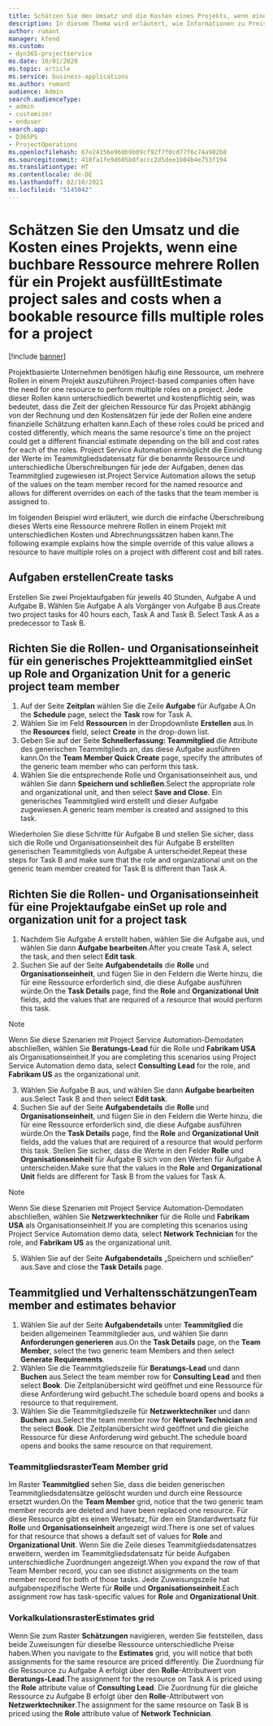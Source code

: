 ```yaml
---
title: Schätzen Sie den Umsatz und die Kosten eines Projekts, wenn eine buchbare Ressource mehrere Rollen für ein Projekt ausfüllt
description: In diesem Thema wird erläutert, wie Informationen zu Preisdimensionen verwendet werden können, um Preis- und Kostenschätzungen für eine Ressource zu unterstützen, die mehrere Rollen in einem Projekt ausfüllt.
author: rumant
manager: kfend
ms.custom:
- dyn365-projectservice
ms.date: 10/01/2020
ms.topic: article
ms.service: business-applications
ms.author: rumant
audience: Admin
search.audienceType:
- admin
- customizer
- enduser
search.app:
- D365PS
- ProjectOperations
ms.openlocfilehash: 67e24156e960b9b09cf92f7f0cd77f6c74a982b8
ms.sourcegitcommit: 418fa1fe9d605b8faccc2d5dee1b04b4e753f194
ms.translationtype: HT
ms.contentlocale: de-DE
ms.lasthandoff: 02/10/2021
ms.locfileid: "5145042"
---
```

# <a name="estimate-project-sales-and-costs-when-a-bookable-resource-fills-multiple-roles-for-a-project"></a><span data-ttu-id="75af4-103">Schätzen Sie den Umsatz und die Kosten eines Projekts, wenn eine buchbare Ressource mehrere Rollen für ein Projekt ausfüllt</span><span class="sxs-lookup"><span data-stu-id="75af4-103">Estimate project sales and costs when a bookable resource fills multiple roles for a project</span></span> 

[!include [banner](../includes/psa-now-project-operations.md)]

<span data-ttu-id="75af4-104">Projektbasierte Unternehmen benötigen häufig eine Ressource, um mehrere Rollen in einem Projekt auszuführen.</span><span class="sxs-lookup"><span data-stu-id="75af4-104">Project-based companies often have the need for one resource to perform multiple roles on a project.</span></span> <span data-ttu-id="75af4-105">Jede dieser Rollen kann unterschiedlich bewertet und kostenpflichtig sein, was bedeutet, dass die Zeit der gleichen Ressource für das Projekt abhängig von der Rechnung und den Kostensätzen für jede der Rollen eine andere finanzielle Schätzung erhalten kann.</span><span class="sxs-lookup"><span data-stu-id="75af4-105">Each of these roles could be priced and costed differently, which means the same resource's time on the project could get a different financial estimate depending on the bill and cost rates for each of the roles.</span></span> <span data-ttu-id="75af4-106">Project Service Automation ermöglicht die Einrichtung der Werte im Teammitgliedsdatensatz für die benannte Ressource und unterschiedliche Überschreibungen für jede der Aufgaben, denen das Teammitglied zugewiesen ist.</span><span class="sxs-lookup"><span data-stu-id="75af4-106">Project Service Automation allows the setup of the values on the team member record for the named resource and allows for different overrides on each of the tasks that the team member is assigned to.</span></span>

<span data-ttu-id="75af4-107">Im folgenden Beispiel wird erläutert, wie durch die einfache Überschreibung dieses Werts eine Ressource mehrere Rollen in einem Projekt mit unterschiedlichen Kosten und Abrechnungssätzen haben kann.</span><span class="sxs-lookup"><span data-stu-id="75af4-107">The following example  explains how the simple override of this value allows a resource to have multiple roles on a project with different cost and bill rates.</span></span>

## <a name="create-tasks"></a><span data-ttu-id="75af4-108">Aufgaben erstellen</span><span class="sxs-lookup"><span data-stu-id="75af4-108">Create tasks</span></span>
<span data-ttu-id="75af4-109">Erstellen Sie zwei Projektaufgaben für jeweils 40 Stunden, Aufgabe A und Aufgabe B. Wählen Sie Aufgabe A als Vorgänger von Aufgabe B aus.</span><span class="sxs-lookup"><span data-stu-id="75af4-109">Create two project tasks for 40 hours each, Task A and Task B. Select Task A as a predecessor to Task B.</span></span>

## <a name="set-up-role-and-organization-unit-for-a-generic-project-team-member"></a><span data-ttu-id="75af4-110">Richten Sie die Rollen- und Organisationseinheit für ein generisches Projektteammitglied ein</span><span class="sxs-lookup"><span data-stu-id="75af4-110">Set up Role and Organization Unit for a generic project team member</span></span>

1. <span data-ttu-id="75af4-111">Auf der Seite **Zeitplan** wählen Sie die Zeile **Aufgabe** für Aufgabe A.</span><span class="sxs-lookup"><span data-stu-id="75af4-111">On the **Schedule** page, select the **Task** row for Task A.</span></span> 
2. <span data-ttu-id="75af4-112">Wählen Sie im Feld **Ressourcen** in der Dropdownliste **Erstellen** aus.</span><span class="sxs-lookup"><span data-stu-id="75af4-112">In the **Resources** field, select **Create** in the drop-down list.</span></span>
3. <span data-ttu-id="75af4-113">Geben Sie auf der Seite **Schnellerfassung: Teammitglied** die Attribute des generischen Teammitglieds an, das diese Aufgabe ausführen kann.</span><span class="sxs-lookup"><span data-stu-id="75af4-113">On the **Team Member Quick Create** page, specify the attributes of the generic team member who can perform this task.</span></span>
4. <span data-ttu-id="75af4-114">Wählen Sie die entsprechende Rolle und Organisationseinheit aus, und wählen Sie dann **Speichern und schließen**.</span><span class="sxs-lookup"><span data-stu-id="75af4-114">Select the appropriate role and organizational unit, and then select **Save and Close**.</span></span> <span data-ttu-id="75af4-115">Ein generisches Teammitglied wird erstellt und dieser Aufgabe zugewiesen.</span><span class="sxs-lookup"><span data-stu-id="75af4-115">A generic team member is created and assigned to this task.</span></span> 

<span data-ttu-id="75af4-116">Wiederholen Sie diese Schritte für Aufgabe B und stellen Sie sicher, dass sich die Rolle und Organisationseinheit des für Aufgabe B erstellten generischen Teammitglieds von Aufgabe A unterscheidet.</span><span class="sxs-lookup"><span data-stu-id="75af4-116">Repeat these steps for Task B and make sure that the role and organizational unit on the generic team member created for Task B is different than Task A.</span></span> 

## <a name="set-up-role-and-organization-unit-for-a-project-task"></a><span data-ttu-id="75af4-117">Richten Sie die Rollen- und Organisationseinheit für eine Projektaufgabe ein</span><span class="sxs-lookup"><span data-stu-id="75af4-117">Set up role and organization unit for a project task</span></span>

1. <span data-ttu-id="75af4-118">Nachdem Sie Aufgabe A erstellt haben, wählen Sie die Aufgabe aus, und wählen Sie dann **Aufgabe bearbeiten**.</span><span class="sxs-lookup"><span data-stu-id="75af4-118">After you create Task A, select the task, and then select **Edit task**.</span></span>
2. <span data-ttu-id="75af4-119">Suchen Sie auf der Seite **Aufgabendetails** die **Rolle** und **Organisationseinheit**, und fügen Sie in den Feldern die Werte hinzu, die für eine Ressource erforderlich sind, die diese Aufgabe ausführen würde.</span><span class="sxs-lookup"><span data-stu-id="75af4-119">On the **Task Details** page, find the **Role** and **Organizational Unit** fields, add the values that are required of a resource that would perform this task.</span></span> 

  > [!NOTE]
  > <span data-ttu-id="75af4-120">Wenn Sie diese Szenarien mit Project Service Automation-Demodaten abschließen, wählen Sie **Beratungs-Lead** für die Rolle und **Fabrikam USA** als Organisationseinheit.</span><span class="sxs-lookup"><span data-stu-id="75af4-120">If you are completing this scenarios using Project Service Automation demo data, select **Consulting Lead** for the role, and **Fabrikam US** as the organizational unit.</span></span>

3. <span data-ttu-id="75af4-121">Wählen Sie Aufgabe B aus, und wählen Sie dann **Aufgabe bearbeiten** aus.</span><span class="sxs-lookup"><span data-stu-id="75af4-121">Select Task B and then select **Edit task**.</span></span>
4. <span data-ttu-id="75af4-122">Suchen Sie auf der Seite **Aufgabendetails** die **Rolle** und **Organisationseinheit**, und fügen Sie in den Feldern die Werte hinzu, die für eine Ressource erforderlich sind, die diese Aufgabe ausführen würde.</span><span class="sxs-lookup"><span data-stu-id="75af4-122">On the **Task Details** page, find the **Role** and **Organizational Unit** fields, add the values that are required of a resource that would perform this task.</span></span> <span data-ttu-id="75af4-123">Stellen Sie sicher, dass die Werte in den Felder **Rolle** und **Organisationseinheit** für Aufgabe B sich von den Werten für Aufgabe A unterscheiden.</span><span class="sxs-lookup"><span data-stu-id="75af4-123">Make sure that the values in the **Role** and **Organizational Unit** fields are different for Task B from the values for Task A.</span></span> 

  > [!NOTE]
  > <span data-ttu-id="75af4-124">Wenn Sie diese Szenarien mit Project Service Automation-Demodaten abschließen, wählen Sie **Netzwerktechniker** für die Rolle und **Fabrikam USA** als Organisationseinheit.</span><span class="sxs-lookup"><span data-stu-id="75af4-124">If you are completing this scenarios using Project Service Automation demo data, select **Network Technician** for the role, and **Fabrikam US** as the organizational unit.</span></span>

5. <span data-ttu-id="75af4-125">Wählen Sie auf der Seite **Aufgabendetails** „Speichern und schließen“ aus.</span><span class="sxs-lookup"><span data-stu-id="75af4-125">Save and close the **Task Details** page.</span></span> 

## <a name="team-member-and-estimates-behavior"></a><span data-ttu-id="75af4-126">Teammitglied und Verhaltensschätzungen</span><span class="sxs-lookup"><span data-stu-id="75af4-126">Team member and estimates behavior</span></span> 

1. <span data-ttu-id="75af4-127">Wählen Sie auf der Seite **Aufgabendetails** unter **Teammitglied** die beiden allgemeinen Teammitglieder aus, und wählen Sie dann **Anforderungen generieren** aus.</span><span class="sxs-lookup"><span data-stu-id="75af4-127">On the **Task Details** page, on the **Team Member**, select the two generic team Members and then select **Generate Requirements**.</span></span> 
2. <span data-ttu-id="75af4-128">Wählen Sie die Teammitgliedszeile für **Beratungs-Lead** und dann **Buchen** aus.</span><span class="sxs-lookup"><span data-stu-id="75af4-128">Select the team member row for **Consulting Lead** and then select **Book**.</span></span> <span data-ttu-id="75af4-129">Die Zeitplanübersicht wird geöffnet und eine Ressource für diese Anforderung wird gebucht.</span><span class="sxs-lookup"><span data-stu-id="75af4-129">The schedule board opens and books a resource to that requirement.</span></span>
3. <span data-ttu-id="75af4-130">Wählen Sie die Teammitgliedszeile für **Netzwerktechniker** und dann **Buchen** aus.</span><span class="sxs-lookup"><span data-stu-id="75af4-130">Select the team member row for **Network Technician** and the select **Book**.</span></span> <span data-ttu-id="75af4-131">Die Zeitplanübersicht wird geöffnet und die gleiche Ressource für diese Anforderung wird gebucht.</span><span class="sxs-lookup"><span data-stu-id="75af4-131">The schedule board opens and books the same resource on that requirement.</span></span>

### <a name="team-member-grid"></a><span data-ttu-id="75af4-132">Teammitgliedsraster</span><span class="sxs-lookup"><span data-stu-id="75af4-132">Team Member grid</span></span> 
<span data-ttu-id="75af4-133">Im Raster **Teammitglied** sehen Sie, dass die beiden generischen Teammitgliedsdatensätze gelöscht wurden und durch eine Ressource ersetzt wurden.</span><span class="sxs-lookup"><span data-stu-id="75af4-133">On the **Team Member** grid, notice that the two generic team member records are deleted and have been replaced one resource.</span></span> <span data-ttu-id="75af4-134">Für diese Ressource gibt es einen Wertesatz, für den ein Standardwertsatz für **Rolle** und **Organisationseinheit** angezeigt wird.</span><span class="sxs-lookup"><span data-stu-id="75af4-134">There is one set of values for that resource that shows a default set of values for **Role** and **Organizational Unit**.</span></span>
<span data-ttu-id="75af4-135">Wenn Sie die Zeile dieses Teammitgliedsdatensatzes erweitern, werden im Teammitgliedsdatensatz für beide Aufgaben unterschiedliche Zuordnungen angezeigt.</span><span class="sxs-lookup"><span data-stu-id="75af4-135">When you expand the row of that Team Member record, you can see distinct assignments on the team member record for both of those tasks.</span></span> <span data-ttu-id="75af4-136">Jede Zuweisungszeile hat aufgabenspezifische Werte für **Rolle** und **Organisationseinheit**.</span><span class="sxs-lookup"><span data-stu-id="75af4-136">Each assignment row has task-specific values for **Role** and **Organizational Unit**.</span></span> 

### <a name="estimates-grid"></a><span data-ttu-id="75af4-137">Vorkalkulationsraster</span><span class="sxs-lookup"><span data-stu-id="75af4-137">Estimates grid</span></span> 
<span data-ttu-id="75af4-138">Wenn Sie zum Raster **Schätzungen** navigieren, werden Sie feststellen, dass beide Zuweisungen für dieselbe Ressource unterschiedliche Preise haben.</span><span class="sxs-lookup"><span data-stu-id="75af4-138">When you navigate to the **Estimates** grid, you will notice that both assignments for the same resource are priced differently.</span></span>
<span data-ttu-id="75af4-139">Die Zuordnung für die Ressource zu Aufgabe A erfolgt über den **Rolle**-Attributwert von **Beratungs-Lead**.</span><span class="sxs-lookup"><span data-stu-id="75af4-139">The assignment for the resource on Task A is priced using the **Role** attribute value of **Consulting Lead**.</span></span> <span data-ttu-id="75af4-140">Die Zuordnung für die gleiche Ressource zu Aufgabe B erfolgt über den **Rolle**-Attributwert von **Netzwerktechniker**.</span><span class="sxs-lookup"><span data-stu-id="75af4-140">The assignment for the same resource on Task B is priced using the **Role** attribute value of **Network Technician**.</span></span>

